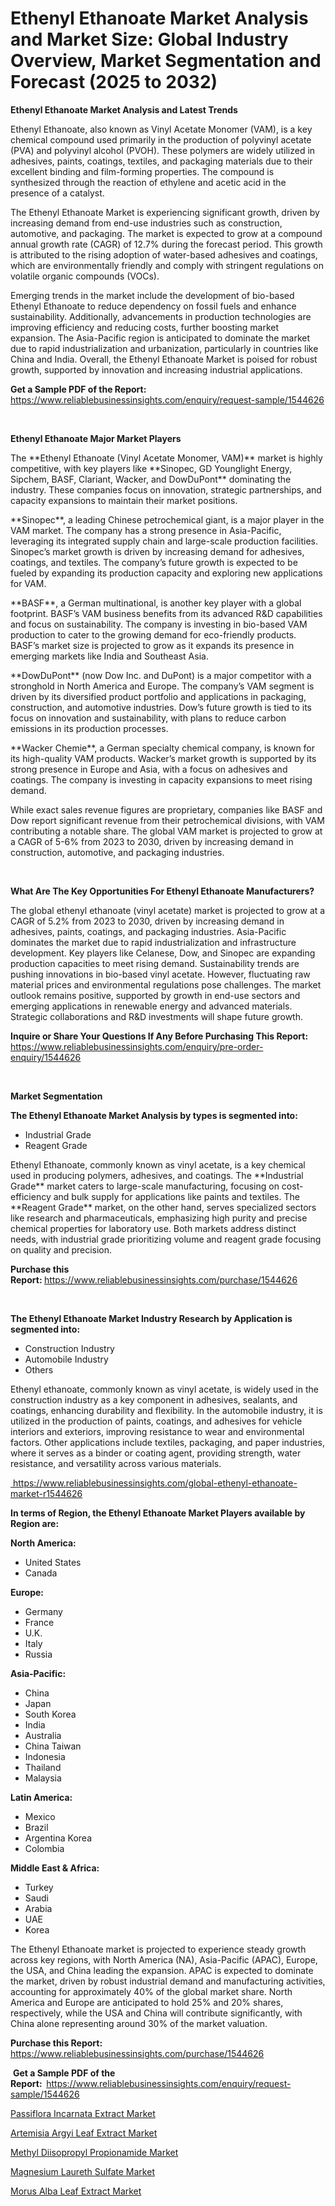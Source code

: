 <p><h1>Ethenyl Ethanoate Market Analysis and Market Size: Global Industry Overview, Market Segmentation and Forecast (2025 to 2032)</h1></p><p><strong>Ethenyl Ethanoate Market Analysis and Latest Trends</strong></p>
<p><p>Ethenyl Ethanoate, also known as Vinyl Acetate Monomer (VAM), is a key chemical compound used primarily in the production of polyvinyl acetate (PVA) and polyvinyl alcohol (PVOH). These polymers are widely utilized in adhesives, paints, coatings, textiles, and packaging materials due to their excellent binding and film-forming properties. The compound is synthesized through the reaction of ethylene and acetic acid in the presence of a catalyst.</p><p>The Ethenyl Ethanoate Market is experiencing significant growth, driven by increasing demand from end-use industries such as construction, automotive, and packaging. The market is expected to grow at a compound annual growth rate (CAGR) of 12.7% during the forecast period. This growth is attributed to the rising adoption of water-based adhesives and coatings, which are environmentally friendly and comply with stringent regulations on volatile organic compounds (VOCs).</p><p>Emerging trends in the market include the development of bio-based Ethenyl Ethanoate to reduce dependency on fossil fuels and enhance sustainability. Additionally, advancements in production technologies are improving efficiency and reducing costs, further boosting market expansion. The Asia-Pacific region is anticipated to dominate the market due to rapid industrialization and urbanization, particularly in countries like China and India. Overall, the Ethenyl Ethanoate Market is poised for robust growth, supported by innovation and increasing industrial applications.</p></p>
<p><strong>Get a Sample PDF of the Report:&nbsp;</strong> <a href="https://www.reliablebusinessinsights.com/enquiry/request-sample/1544626?utm_campaign=100&utm_medium=2&utm_source=Github&utm_content=ia&utm_term=26012025&utm_id=ethenyl-ethanoate">https://www.reliablebusinessinsights.com/enquiry/request-sample/1544626</a></p>
<p>&nbsp;</p>
<p><strong>Ethenyl Ethanoate Major Market Players</strong></p>
<p><p>The **Ethenyl Ethanoate (Vinyl Acetate Monomer, VAM)** market is highly competitive, with key players like **Sinopec, GD Younglight Energy, Sipchem, BASF, Clariant, Wacker, and DowDuPont** dominating the industry. These companies focus on innovation, strategic partnerships, and capacity expansions to maintain their market positions.</p><p>**Sinopec**, a leading Chinese petrochemical giant, is a major player in the VAM market. The company has a strong presence in Asia-Pacific, leveraging its integrated supply chain and large-scale production facilities. Sinopec’s market growth is driven by increasing demand for adhesives, coatings, and textiles. The company’s future growth is expected to be fueled by expanding its production capacity and exploring new applications for VAM.</p><p>**BASF**, a German multinational, is another key player with a global footprint. BASF’s VAM business benefits from its advanced R&D capabilities and focus on sustainability. The company is investing in bio-based VAM production to cater to the growing demand for eco-friendly products. BASF’s market size is projected to grow as it expands its presence in emerging markets like India and Southeast Asia.</p><p>**DowDuPont** (now Dow Inc. and DuPont) is a major competitor with a stronghold in North America and Europe. The company’s VAM segment is driven by its diversified product portfolio and applications in packaging, construction, and automotive industries. Dow’s future growth is tied to its focus on innovation and sustainability, with plans to reduce carbon emissions in its production processes.</p><p>**Wacker Chemie**, a German specialty chemical company, is known for its high-quality VAM products. Wacker’s market growth is supported by its strong presence in Europe and Asia, with a focus on adhesives and coatings. The company is investing in capacity expansions to meet rising demand.</p><p>While exact sales revenue figures are proprietary, companies like BASF and Dow report significant revenue from their petrochemical divisions, with VAM contributing a notable share. The global VAM market is projected to grow at a CAGR of 5-6% from 2023 to 2030, driven by increasing demand in construction, automotive, and packaging industries.</p></p>
<p>&nbsp;</p>
<p><strong>What Are The Key Opportunities For Ethenyl Ethanoate Manufacturers?</strong></p>
<p><p>The global ethenyl ethanoate (vinyl acetate) market is projected to grow at a CAGR of 5.2% from 2023 to 2030, driven by increasing demand in adhesives, paints, coatings, and packaging industries. Asia-Pacific dominates the market due to rapid industrialization and infrastructure development. Key players like Celanese, Dow, and Sinopec are expanding production capacities to meet rising demand. Sustainability trends are pushing innovations in bio-based vinyl acetate. However, fluctuating raw material prices and environmental regulations pose challenges. The market outlook remains positive, supported by growth in end-use sectors and emerging applications in renewable energy and advanced materials. Strategic collaborations and R&D investments will shape future growth.</p></p>
<p><strong>Inquire or Share Your Questions If Any Before Purchasing This Report:</strong> <a href="https://www.reliablebusinessinsights.com/enquiry/pre-order-enquiry/1544626?utm_campaign=100&utm_medium=2&utm_source=Github&utm_content=ia&utm_term=26012025&utm_id=ethenyl-ethanoate">https://www.reliablebusinessinsights.com/enquiry/pre-order-enquiry/1544626</a></p>
<p>&nbsp;</p>
<p><strong>Market Segmentation</strong></p>
<p><strong>The Ethenyl Ethanoate Market Analysis by types is segmented into:</strong></p>
<p><ul><li>Industrial Grade</li><li>Reagent Grade</li></ul></p>
<p><p>Ethenyl Ethanoate, commonly known as vinyl acetate, is a key chemical used in producing polymers, adhesives, and coatings. The **Industrial Grade** market caters to large-scale manufacturing, focusing on cost-efficiency and bulk supply for applications like paints and textiles. The **Reagent Grade** market, on the other hand, serves specialized sectors like research and pharmaceuticals, emphasizing high purity and precise chemical properties for laboratory use. Both markets address distinct needs, with industrial grade prioritizing volume and reagent grade focusing on quality and precision.</p></p>
<p><strong>Purchase this Report:&nbsp;</strong><a href="https://www.reliablebusinessinsights.com/purchase/1544626?utm_campaign=100&utm_medium=2&utm_source=Github&utm_content=ia&utm_term=26012025&utm_id=ethenyl-ethanoate">https://www.reliablebusinessinsights.com/purchase/1544626</a></p>
<p>&nbsp;</p>
<p><strong>The Ethenyl Ethanoate Market Industry Research by Application is segmented into:</strong></p>
<p><ul><li>Construction Industry</li><li>Automobile Industry</li><li>Others</li></ul></p>
<p><p>Ethenyl ethanoate, commonly known as vinyl acetate, is widely used in the construction industry as a key component in adhesives, sealants, and coatings, enhancing durability and flexibility. In the automobile industry, it is utilized in the production of paints, coatings, and adhesives for vehicle interiors and exteriors, improving resistance to wear and environmental factors. Other applications include textiles, packaging, and paper industries, where it serves as a binder or coating agent, providing strength, water resistance, and versatility across various materials.</p></p>
<p><a href="https://www.reliablebusinessinsights.com/global-ethenyl-ethanoate-market-r1544626?utm_campaign=100&utm_medium=2&utm_source=Github&utm_content=ia&utm_term=26012025&utm_id=ethenyl-ethanoate">&nbsp;https://www.reliablebusinessinsights.com/global-ethenyl-ethanoate-market-r1544626</a></p>
<p><strong>In terms of Region, the Ethenyl Ethanoate Market Players available by Region are:</strong></p>
<p>
    <p> <strong> North America: </strong>
        <ul>
            <li>United States</li>
            <li>Canada</li>
        </ul>
        </p> 
    <p> <strong> Europe: </strong>
        <ul>
            <li>Germany</li>
            <li>France</li>
            <li>U.K.</li>
            <li>Italy</li>
            <li>Russia</li>
        </ul>
        </p> 
    <p> <strong> Asia-Pacific: </strong>
        <ul>
            <li>China</li>
            <li>Japan</li>
            <li>South Korea</li>
            <li>India</li>
            <li>Australia</li>
            <li>China Taiwan</li>
            <li>Indonesia</li>
            <li>Thailand</li>
            <li>Malaysia</li>
        </ul>
        </p> 
    <p> <strong> Latin America: </strong>
        <ul>
            <li>Mexico</li>
            <li>Brazil</li>
            <li>Argentina Korea</li>
            <li>Colombia</li>
        </ul>
        </p> 
    <p> <strong> Middle East & Africa: </strong>
        <ul>
            <li>Turkey</li>
            <li>Saudi</li>
            <li>Arabia</li>
            <li>UAE</li>
            <li>Korea</li>
        </ul>
    </p>
    </p>
<p><p>The Ethenyl Ethanoate market is projected to experience steady growth across key regions, with North America (NA), Asia-Pacific (APAC), Europe, the USA, and China leading the expansion. APAC is expected to dominate the market, driven by robust industrial demand and manufacturing activities, accounting for approximately 40% of the global market share. North America and Europe are anticipated to hold 25% and 20% shares, respectively, while the USA and China will contribute significantly, with China alone representing around 30% of the market valuation.</p></p>
<p><strong>Purchase this Report: </strong><a href="https://www.reliablebusinessinsights.com/purchase/1544626?utm_campaign=100&utm_medium=2&utm_source=Github&utm_content=ia&utm_term=26012025&utm_id=ethenyl-ethanoate">https://www.reliablebusinessinsights.com/purchase/1544626</a></p>
<p>&nbsp;<strong>Get a Sample PDF of the Report:&nbsp;&nbsp;</strong><a href="https://www.reliablebusinessinsights.com/enquiry/request-sample/1544626?utm_campaign=100&utm_medium=2&utm_source=Github&utm_content=ia&utm_term=26012025&utm_id=ethenyl-ethanoate">https://www.reliablebusinessinsights.com/enquiry/request-sample/1544626</a></p>
<p><strong></strong></p>
<p><p><a href="https://github.com/philaphindo/Market-Research-Report-List-1/blob/main/passiflora-incarnata-extract-market.md?utm_campaign=100&utm_medium=2&utm_source=Github&utm_content=ia&utm_term=26012025&utm_id=ethenyl-ethanoate">Passiflora Incarnata Extract Market</a></p><p><a href="https://github.com/aiexisaliwan/Market-Research-Report-List-1/blob/main/artemisia-argyi-leaf-extract-market.md?utm_campaign=100&utm_medium=2&utm_source=Github&utm_content=ia&utm_term=26012025&utm_id=ethenyl-ethanoate">Artemisia Argyi Leaf Extract Market</a></p><p><a href="https://github.com/djembashote/Market-Research-Report-List-1/blob/main/methyl-diisopropyl-propionamide-market.md?utm_campaign=100&utm_medium=2&utm_source=Github&utm_content=ia&utm_term=26012025&utm_id=ethenyl-ethanoate">Methyl Diisopropyl Propionamide Market</a></p><p><a href="https://github.com/vjorelaclliv/Market-Research-Report-List-1/blob/main/magnesium-laureth-sulfate-market.md?utm_campaign=100&utm_medium=2&utm_source=Github&utm_content=ia&utm_term=26012025&utm_id=ethenyl-ethanoate">Magnesium Laureth Sulfate Market</a></p><p><a href="https://github.com/techerghalim/Market-Research-Report-List-1/blob/main/morus-alba-leaf-extract-market.md?utm_campaign=100&utm_medium=2&utm_source=Github&utm_content=ia&utm_term=26012025&utm_id=ethenyl-ethanoate">Morus Alba Leaf Extract Market</a></p></p>